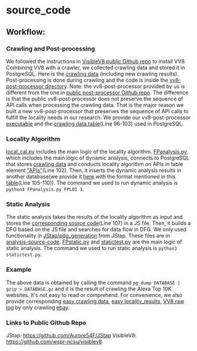 # source_code
## Workflow: 
### Crawling and Post-processing
We followed the instructions in [VisibleV8 public Github repo](https://github.com/wspr-ncsu/visiblev8) to install VV8. Combining VV8 with a crawler, we collected crawling data and stored it in PostgreSQL. Here is the [crawling data](https://drive.google.com/file/d/18AYXCa-zGFjAoniQ0P9qncJzBx5d0iA5/view?usp=sharing) (including new crawling results). Post-processing is done during crawling and the code is inside the [vv8-post-processor directory](https://anonymous.4open.science/r/source_code-54F8/vv8-post-processor). Note: the vv8-post-processor provided by us is different from the one in [public post-processor Github repo](https://github.com/wspr-ncsu/visiblev8/tree/master/post-processor). The difference is that the public vv8-post-processor does not preserve the sequence of API calls when processing the crawling data. That is the major reason we built a new vv8-post-processor that preserves the sequence of API calls to fulfill the locality needs in our research. We provide our vv8-post-processor [executable](https://drive.google.com/file/d/1Z-BqdLgzIr1KHwd13aT8C8_QBIV3Dk16/view?usp=sharing) and the [crawling data table](https://anonymous.4open.science/r/source_code-54F8/vv8-post-processor/mega/postgres_schema.sql)(Line 96-103) used in PostgreSQL. 
### Locality Algorithm
[local_cal.py](https://anonymous.4open.science/r/source_code-54F8/analysis-source-code/local_cal.py) includes the main logic of the locality algorithm.
[FPanalysis.py](https://anonymous.4open.science/r/source_code-54F8/analysis-source-code/FPanalysis.py), which includes the main logic of dynamic analysis, connects to PostgreSQL that stores [crawling data](https://drive.google.com/file/d/18AYXCa-zGFjAoniQ0P9qncJzBx5d0iA5/view?usp=sharing) and conducts locality algorithm on APIs in table element ["APIs"](https://anonymous.4open.science/r/source_code-54F8/vv8-post-processor/mega/postgres_schema.sql)(Line 102). Then, it inserts the dynamic analysis results in another database(we provide it [here](https://drive.google.com/file/d/1ao-4gabio8lxFYKf85lSdFp0nyb5xXY9/view?usp=sharing) with the format mentioned in this [table](https://anonymous.4open.science/r/source_code-54F8/vv8-post-processor/mega/postgres_schema.sql)(Line 105-110)). The command we used to run dynamic analysis is 
`python3 FPanalysis.py FPLOI 1`.
### Static Analysis
The static analysis takes the results of the locality algorithm as input and stores the [corresponding source code](https://anonymous.4open.science/r/source_code-54F8/vv8-post-processor/mega/postgres_schema.sql)(Line 107) in a JS file. Then, it builds a DFG based on the JS file and searches for data flow in DFG. We only used functionality in [JStap/pdg_generation](https://github.com/Aurore54F/JStap/tree/master/pdg_generation) from JStap. These files are in [analysis-source-code](https://anonymous.4open.science/r/source_code-54F8/analysis-source-code/). [FPstatic.py](https://anonymous.4open.science/r/source_code-54F8/analysis-source-code/FPstatic.py) and [statictest.py](https://anonymous.4open.science/r/source_code-54F8/analysis-source-code/statictest.py) are the main logic of static analysis. The command we used to run static analysis is 
`python3 statictest.py`.
### Example
The above data is obtained by calling the command `pg_dump DATABASE | gzip > DATABASE.gz` and it is the result of crawling the Alexa Top 10K websites. It's not easy to read or comprehend. For convenience, we also provide corresponding [easy crawling data](https://drive.google.com/file/d/1rQkdd-GptaHGrh191sn5hpkmJ4adsS2h/view?usp=sharing), [easy locality_results](https://drive.google.com/file/d/1gsovvsqS3Iduid0Q8-XCjh2u8k2CUjqD/view?usp=sharing), [VV8 raw log](https://drive.google.com/file/d/1OIra2qskqWVpgLYWWyG7cyL7fVctE1YP/view?usp=sharing) by only crawling [ebay](https://www.ebay.com/).
### Links to Public Github Repo
JStap: https://github.com/Aurore54F/JStap
VisibleV8: https://github.com/wspr-ncsu/visiblev8
